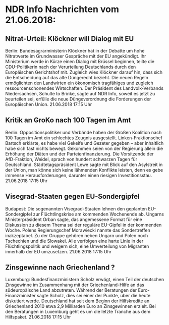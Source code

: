 # NDR Info Nachrichten vom 21.06.2018:


## Nitrat-Urteil: Klöckner will Dialog mit EU
Berlin: Bundesagrarministerin Klöckner hat in der Debatte um hohe Nitratwerte im Grundwasser Gespräche mit der EU angekündigt. Ihr Ministerium werde in Kürze einen Dialog mit Brüssel beginnen, teilte die CDU-Politikerin nach der Verurteilung Deutschlands durch den Europäischen Gerichtshof mit. Zugleich wies Klöckner darauf hin, dass sich die Entscheidung auf das alte Düngerecht bezieht. Die neuen Regeln ermöglichten den Landwirten ein ökonomisch tragfähiges und zugleich ressourcenschonendes Wirtschaften. Der Präsident des Landvolk-Verbands Niedersachsen, Schulte to Brinke, sagte auf NDR Info, soweit es jetzt zu beurteilen sei, erfülle die neue Düngeverordnung die Forderungen der Europäischen Union. 21.06.2018 17:15 Uhr 

## Kritik an GroKo nach 100 Tagen im Amt
Berlin: Oppositionspolitiker und Verbände haben der Großen Koalition nach 100 Tagen im Amt ein schlechtes Zeugnis ausgestellt. Linken-Fraktionschef Bartsch erklärte, es habe viel Gekeife und Gezeter gegeben – aber inhaltlich habe sich fast nichts bewegt. Gekommen seien von der Regierung allein die Erhöhung der Diäten und der Parteienfinanzierung. Die Vorsitzende der AfD-Fraktion, Weidel, sprach von hundert schwarzen Tagen für Deutschland. Städtetagspräsident Lewe sagte mit Blick auf den Asylstreit in der Union, man könne sich keine lähmenden Konflikte leisten, denn es gebe immense Herausforderungen, darunter einen riesigen Investitionsstau. 21.06.2018 17:15 Uhr 

## Visegrad-Staaten gegen EU-Sondergipfel
Budapest: Die sogenannten Visegrad-Staaten lehnen den geplanten EU-Sondergipfel zur Flüchtlingskrise am kommenden Wochenende ab. Ungarns Ministerpräsident Orban sagte, das angemessene Format für eine Diskussion zu diesem Thema sei der reguläre EU-Gipfel in der kommenden Woche. Polens Regierungschef Morawiecki nannte das Sondertreffen inakzeptabel. Zu der Gruppe gehören neben Ungarn und Polen noch Tschechien und die Slowakei. Alle verfolgen eine harte Linie in der Flüchtlingspolitik und weigern sich, eine Umverteilung von Migranten innerhalb der EU umzusetzen. 21.06.2018 17:15 Uhr 

## Zinsgewinne nach Griechenland ?
Luxemburg:	Bundesfinanzministern Scholz erwägt, einen Teil der deutschen Zinsgewinne im Zusammenhang mit der Griechenland-Hilfe an das südeuropäische Land abzutreten. Während der Beratungen der Euro-Finanzminister sagte Scholz, dies sei einer der Punkte, über die heute diskutiert werde. Deutschland hat seit dem Beginn der Hilfskredite an Griechenland 2010 etwa 2,9 Milliarden Euro an Zinsgewinnen erzielt. Bei den Beratungen in Luxemburg geht es um die letzte Tranche aus dem Hilfspaket. 21.06.2018 17:15 Uhr 
